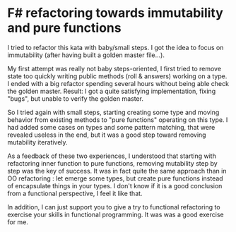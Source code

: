F# refactoring towards immutability and pure functions
======================================================

I tried to refactor this kata with baby/small steps. I got the idea to focus on immutability (after having built a golden master file...).

My first attempt was really not baby steps-oriented, I first tried to remove state too quickly writing public methods (roll & answers) working on a type. I ended with a big refactor spending several hours without being able check the golden master. Result: I got a quite satisfying implementation, fixing "bugs", but unable to verify the golden master.

So I tried again with small steps, starting creating some type and moving behavior from existing methods to "pure functions" operating on this type.
I had added some cases on types and some pattern matching, that were revealed useless in the end, but it was a good step toward removing mutability iteratively.

As a feedback of these two experiences, I understood that starting with refactoring inner function to pure functions, removing mutability step by step was the key of success. It was in fact quite the same approach than in OO refactoring : let emerge some types, but create pure functions instead of encapsulate things in your types. I don't know if it is a good conclusion from a functional perspective, I feel it like that.

In addition, I can just support you to give a try to functional refactoring to exercise your skills in functional programming. It was was a good exercise for me.
